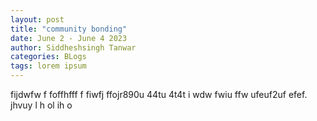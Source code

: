 ```yaml
---
layout: post
title: "community bonding"
date: June 2 - June 4 2023
author: Siddheshsingh Tanwar
categories: BLogs
tags: lorem ipsum
---
```


fijdwfw f foffhfff f fiwfj ffojr890u 44tu 4t4t i wdw fwiu ffw ufeuf2uf efef.
jhvuy l
h ol
ih o
